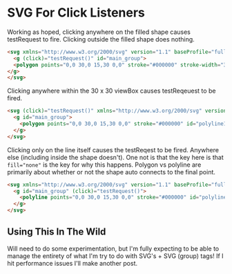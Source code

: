 # SVG For Click Listeners

Working as hoped, clicking anywhere on the filled shape causes testRequest to fire. Clicking outside the filled shape does nothing.
```html
<svg xmlns="http://www.w3.org/2000/svg" version="1.1" baseProfile="full" width="30px" height="30px" viewBox="0 0 30 30" preserveAspectRatio="xMidYMid meet" style="zoom: 1;">
  <g (click)="testRequest()" id="main_group">
  <polygon points="0,0 30,0 15,30 0,0" stroke="#000000" stroke-width="3px" transform=""></polygon>
</g>
</svg>
```

Clicking anywhere within the 30 x 30 viewBox causes testReqeuest to be fired.
```html
<svg (click)="testRequest()" xmlns="http://www.w3.org/2000/svg" version="1.1" baseProfile="full" width="30px" height="30px" viewBox="0 0 30 30" preserveAspectRatio="xMidYMid meet" style="zoom: 1;">
  <g id="main_group">
    <polygon points="0,0 30,0 15,30 0,0" stroke="#000000" id="polyline1" stroke-width="3px" fill="none" transform=""></polygon>
  </g>
</svg>
```

Clicking only on the line itself causes the testReqest to be fired. Anywhere else (including inside the shape doesn't). One not is that the key here is that `fill="none"` is the key for why this happens. Polygon vs polyline are primarily about whether or not the shape auto connects to the final point.
```html
<svg xmlns="http://www.w3.org/2000/svg" version="1.1" baseProfile="full" width="30px" height="30px" viewBox="0 0 30 30" preserveAspectRatio="xMidYMid meet" style="zoom: 1;">
  <g id="main_group" (click)="testRequest()">
    <polyline points="0,0 30,0 15,30 0,0" stroke="#000000" id="polyline1" stroke-width="3px" fill="none" transform=""></polyline>
  </g>
</svg>
```

## Using This In The Wild
Will need to do some experimentation, but I'm fully expecting to be able to manage the entirety of what I'm try to do with SVG's + SVG <g> (group) tags! If I hit performance issues I'll make another post.

